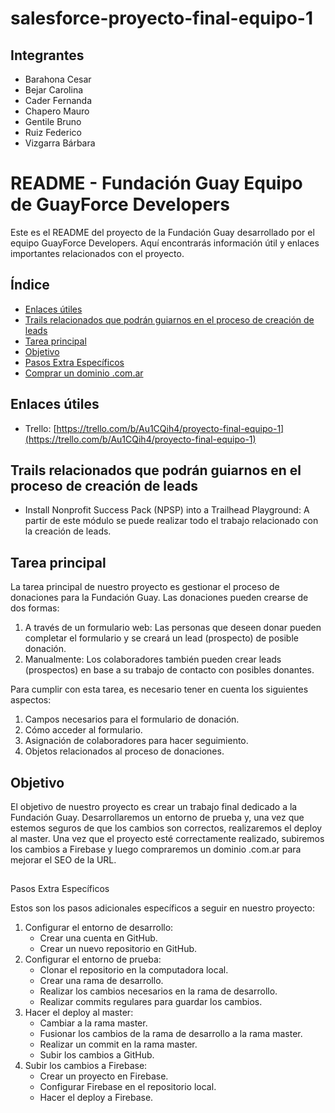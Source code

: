 # salesforce-proyecto-final-equipo-1

## Integrantes
- Barahona Cesar
- Bejar Carolina
- Cader Fernanda
- Chapero Mauro
- Gentile Bruno
- Ruiz Federico
- Vizgarra Bárbara

# README - Fundación Guay Equipo de GuayForce Developers

Este es el README del proyecto de la Fundación Guay desarrollado por el equipo GuayForce Developers. Aquí encontrarás información útil y enlaces importantes relacionados con el proyecto.

## Índice

- [Enlaces útiles](#enlaces-útiles)
- [Trails relacionados que podrán guiarnos en el proceso de creación de leads](#trails-relacionados-que-podrán-guiarnos-en-el-proceso-de-creación-de-leads)
- [Tarea principal](#tarea-principal)
- [Objetivo](#objetivo)
- [Pasos Extra Específicos](#pasos-extra-específicos)
- [Comprar un dominio .com.ar](#comprar-un-dominio-comar)

## Enlaces útiles

- Trello: [https://trello.com/b/Au1CQih4/proyecto-final-equipo-1](https://trello.com/b/Au1CQih4/proyecto-final-equipo-1)
## Trails relacionados que podrán guiarnos en el proceso de creación de leads

- Install Nonprofit Success Pack (NPSP) into a Trailhead Playground: A partir de este módulo se puede realizar todo el trabajo relacionado con la creación de leads.

## Tarea principal

La tarea principal de nuestro proyecto es gestionar el proceso de donaciones para la Fundación Guay. Las donaciones pueden crearse de dos formas:

1. A través de un formulario web: Las personas que deseen donar pueden completar el formulario y se creará un lead (prospecto) de posible donación.
2. Manualmente: Los colaboradores también pueden crear leads (prospectos) en base a su trabajo de contacto con posibles donantes.

Para cumplir con esta tarea, es necesario tener en cuenta los siguientes aspectos:

1. Campos necesarios para el formulario de donación.
2. Cómo acceder al formulario.
3. Asignación de colaboradores para hacer seguimiento.
4. Objetos relacionados al proceso de donaciones.

## Objetivo

El objetivo de nuestro proyecto es crear un trabajo final dedicado a la Fundación Guay. Desarrollaremos un entorno de prueba y, una vez que estemos seguros de que los cambios son correctos, realizaremos el deploy al master. Una vez que el proyecto esté correctamente realizado, subiremos los cambios a Firebase y luego compraremos un dominio .com.ar para mejorar el SEO de la URL.

##

 Pasos Extra Específicos

Estos son los pasos adicionales específicos a seguir en nuestro proyecto:

1. Configurar el entorno de desarrollo:
   - Crear una cuenta en GitHub.
   - Crear un nuevo repositorio en GitHub.
2. Configurar el entorno de prueba:
   - Clonar el repositorio en la computadora local.
   - Crear una rama de desarrollo.
   - Realizar los cambios necesarios en la rama de desarrollo.
   - Realizar commits regulares para guardar los cambios.
3. Hacer el deploy al master:
   - Cambiar a la rama master.
   - Fusionar los cambios de la rama de desarrollo a la rama master.
   - Realizar un commit en la rama master.
   - Subir los cambios a GitHub.
4. Subir los cambios a Firebase:
   - Crear un proyecto en Firebase.
   - Configurar Firebase en el repositorio local.
   - Hacer el deploy a Firebase.